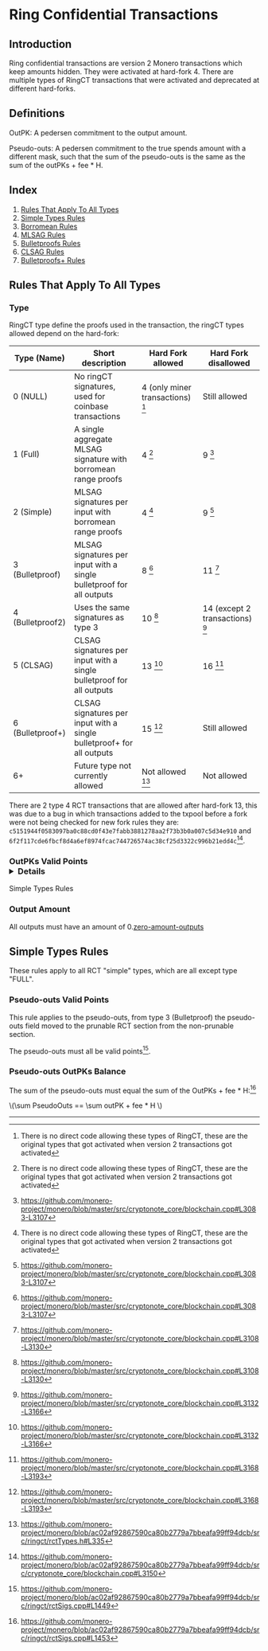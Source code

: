 # Ring Confidential Transactions

## Introduction

Ring confidential transactions are version 2 Monero transactions which keep amounts hidden. They were activated at hard-fork 4. There are multiple
types of RingCT transactions that were activated and deprecated at different hard-forks.

## Definitions

OutPK:
A pedersen commitment to the output amount.

Pseudo-outs:
A pedersen commitment to the true spends amount with a different mask, such that the sum of the pseudo-outs is the same as the sum of the outPKs + fee * H.

## Index

1. [Rules That Apply To All Types](#rules-that-apply-to-all-types)
2. [Simple Types Rules](#simple-types-rules)
3. [Borromean Rules](./ring_ct/borromean.md)
4. [MLSAG Rules](./ring_ct/mlsag.md)
5. [Bulletproofs Rules](./ring_ct/bulletproofs.md)
6. [CLSAG Rules](./ring_ct/clsag.md)
7. [Bulletproofs+ Rules](./ring_ct/bulletproofs+.md)

## Rules That Apply To All Types

### Type

RingCT type define the proofs used in the transaction, the ringCT types allowed depend on the hard-fork:

| Type (Name)      | Short description                                                     | Hard Fork allowed                                          | Hard Fork disallowed                                                  |
| ---------------- | --------------------------------------------------------------------- | ---------------------------------------------------------- | --------------------------------------------------------------------- |
| 0 (NULL)         | No ringCT signatures, used for coinbase transactions                  | 4 (only miner transactions) [^first-three-type-activation] | Still allowed                                                         |
| 1 (Full)         | A single aggregate MLSAG signature with borromean range proofs        | 4 [^first-three-type-activation]                           | 9 [^bulletproof-activated-borromean-disallowed]                       |
| 2 (Simple)       | MLSAG signatures per input with borromean range proofs                | 4 [^first-three-type-activation]                           | 9 [^bulletproof-activated-borromean-disallowed]                       |
| 3 (Bulletproof)  | MLSAG signatures per input with a single bulletproof for all outputs  | 8 [^bulletproof-activated-borromean-disallowed]            | 11 [^bulletproof2-activated-bulletproof-disallowed]                   |
| 4 (Bulletproof2) | Uses the same signatures as type 3                                    | 10 [^bulletproof2-activated-bulletproof-disallowed]        | 14 (except 2 transactions) [^clsag-activated-bulletproof2-disallowed] |
| 5 (CLSAG)        | CLSAG signatures per input with a single bulletproof for all outputs  | 13 [^clsag-activated-bulletproof2-disallowed]              | 16 [^bulletproof+-activated-clsag-disallowed]                         |
| 6 (Bulletproof+) | CLSAG signatures per input with a single bulletproof+ for all outputs | 15 [^bulletproof+-activated-clsag-disallowed]              | Still allowed                                                         |
| 6+               | Future type not currently allowed                                     | Not allowed [^future-rct-types]                            | Not allowed                                                           |

There are 2 type 4 RCT transactions that are allowed after hard-fork 13, this was due to a bug in which transactions added to the txpool before a fork
were not being checked for new fork rules they are:
`c5151944f0583097ba0c88cd0f43e7fabb3881278aa2f73b3b0a007c5d34e910` and `6f2f117cde6fbcf8d4a6ef8974fcac744726574ac38cf25d3322c996b21edd4c`[^grandfathered-txs].

### OutPKs Valid Points<details>
<summary>Simple Types Rules</summary>

### Output Amount

All outputs must have an amount of 0.[zero-amount-outputs]

## Simple Types Rules

These rules apply to all RCT "simple" types, which are all except type "FULL".

### Pseudo-outs Valid Points

This rule applies to the pseudo-outs, from type 3 (Bulletproof) the pseudo-outs field moved to the prunable RCT section from the non-prunable section.

The pseudo-outs must all be valid points[^pseudo-outs-valid-points].

### Pseudo-outs OutPKs Balance

The sum of the pseudo-outs must equal the sum of the OutPKs + fee * H:[^simple-amounts-balance]

\\(\sum PseudoOuts == \sum outPK + fee * H \\)

---

[^first-three-type-activation]: There is no direct code allowing these types of RingCT, these are the original types that got activated when version 2 transactions
got activated

[^bulletproof-activated-borromean-disallowed]: <https://github.com/monero-project/monero/blob/master/src/cryptonote_core/blockchain.cpp#L3083-L3107>

[^bulletproof2-activated-bulletproof-disallowed]: <https://github.com/monero-project/monero/blob/master/src/cryptonote_core/blockchain.cpp#L3108-L3130>

[^clsag-activated-bulletproof2-disallowed]: <https://github.com/monero-project/monero/blob/master/src/cryptonote_core/blockchain.cpp#L3132-L3166>

[^bulletproof+-activated-clsag-disallowed]: <https://github.com/monero-project/monero/blob/master/src/cryptonote_core/blockchain.cpp#L3168-L3193>

[^future-rct-types]: <https://github.com/monero-project/monero/blob/ac02af92867590ca80b2779a7bbeafa99ff94dcb/src/ringct/rctTypes.h#L335>

[^grandfathered-txs]: <https://github.com/monero-project/monero/blob/ac02af92867590ca80b2779a7bbeafa99ff94dcb/src/cryptonote_core/blockchain.cpp#L3150>

[zero-amount-outputs]: <https://github.com/monero-project/monero/blob/ac02af92867590ca80b2779a7bbeafa99ff94dcb/src/cryptonote_core/blockchain.cpp#L3059>

[^outPKs-valid-points]: For simple types: <https://github.com/monero-project/monero/blob/ac02af92867590ca80b2779a7bbeafa99ff94dcb/src/ringct/rctSigs.cpp#L1444>,
For type FULL: <https://github.com/monero-project/monero/blob/ac02af92867590ca80b2779a7bbeafa99ff94dcb/src/ringct/rctSigs.cpp#L829-L829>

[^pseudo-outs-valid-points]: <https://github.com/monero-project/monero/blob/ac02af92867590ca80b2779a7bbeafa99ff94dcb/src/ringct/rctSigs.cpp#L1449>

[^simple-amounts-balance]: <https://github.com/monero-project/monero/blob/ac02af92867590ca80b2779a7bbeafa99ff94dcb/src/ringct/rctSigs.cpp#L1453>
